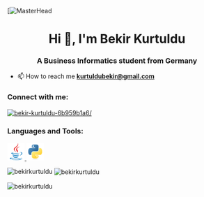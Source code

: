 [![MasterHead]([https://www.uab.cat/Imatge/483/998/feynmanCERNweb,0.jpg](https://media.licdn.com/dms/image/D4E16AQGTn7fT8aKS7Q/profile-displaybackgroundimage-shrink_350_1400/0/1708721107934?e=1718236800&v=beta&t=wygx1j7cLz63F2WQgmsNzUYcuJIuilB1Vuc1fWfuuMw))

<h1 align="center">Hi 👋, I'm Bekir Kurtuldu</h1>
<h3 align="center">A Business Informatics student from Germany</h3>

- 📫 How to reach me **kurtuldubekir@gmail.com**

<h3 align="left">Connect with me:</h3>
<p align="left">
<a href="https://linkedin.com/in/bekir-kurtuldu-6b959b1a6/" target="blank"><img align="center" src="https://raw.githubusercontent.com/rahuldkjain/github-profile-readme-generator/master/src/images/icons/Social/linked-in-alt.svg" alt="bekir-kurtuldu-6b959b1a6/" height="30" width="40" /></a>
</p>

<h3 align="left">Languages and Tools:</h3>
<p align="left"> <a href="https://www.java.com" target="_blank" rel="noreferrer"> <img src="https://raw.githubusercontent.com/devicons/devicon/master/icons/java/java-original.svg" alt="java" width="40" height="40"/> </a> <a href="https://www.python.org" target="_blank" rel="noreferrer"> <img src="https://raw.githubusercontent.com/devicons/devicon/master/icons/python/python-original.svg" alt="python" width="40" height="40"/> </a> </p>

<p><img align="left" src="https://github-readme-stats.vercel.app/api/top-langs?username=bekirkurtuldu&show_icons=true&locale=en&layout=compact" alt="bekirkurtuldu" /></p>

<p>&nbsp;<img align="center" src="https://github-readme-stats.vercel.app/api?username=bekirkurtuldu&show_icons=true&locale=en" alt="bekirkurtuldu" /></p>

<p><img align="center" src="https://github-readme-streak-stats.herokuapp.com/?user=bekirkurtuldu&" alt="bekirkurtuldu" /></p>

